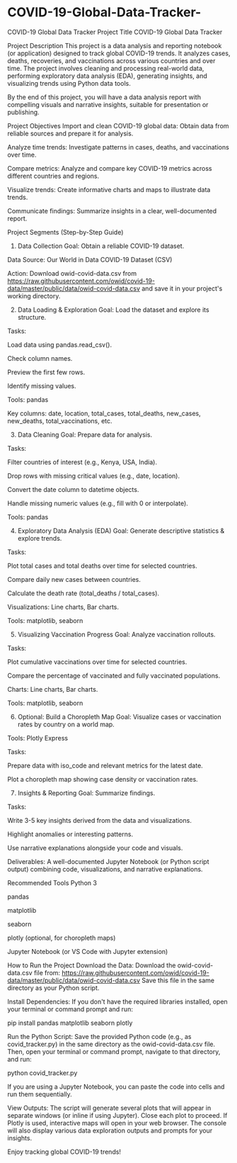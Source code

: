 # COVID-19-Global-Data-Tracker-
COVID-19 Global Data Tracker
Project Title
COVID-19 Global Data Tracker

Project Description
This project is a data analysis and reporting notebook (or application) designed to track global COVID-19 trends. It analyzes cases, deaths, recoveries, and vaccinations across various countries and over time. The project involves cleaning and processing real-world data, performing exploratory data analysis (EDA), generating insights, and visualizing trends using Python data tools.

By the end of this project, you will have a data analysis report with compelling visuals and narrative insights, suitable for presentation or publishing.

Project Objectives
Import and clean COVID-19 global data: Obtain data from reliable sources and prepare it for analysis.

Analyze time trends: Investigate patterns in cases, deaths, and vaccinations over time.

Compare metrics: Analyze and compare key COVID-19 metrics across different countries and regions.

Visualize trends: Create informative charts and maps to illustrate data trends.

Communicate findings: Summarize insights in a clear, well-documented report.

Project Segments (Step-by-Step Guide)
1. Data Collection
Goal: Obtain a reliable COVID-19 dataset.

Data Source: Our World in Data COVID-19 Dataset (CSV)

Action: Download owid-covid-data.csv from https://raw.githubusercontent.com/owid/covid-19-data/master/public/data/owid-covid-data.csv and save it in your project's working directory.

2. Data Loading & Exploration
Goal: Load the dataset and explore its structure.

Tasks:

Load data using pandas.read_csv().

Check column names.

Preview the first few rows.

Identify missing values.

Tools: pandas

Key columns: date, location, total_cases, total_deaths, new_cases, new_deaths, total_vaccinations, etc.

3. Data Cleaning
Goal: Prepare data for analysis.

Tasks:

Filter countries of interest (e.g., Kenya, USA, India).

Drop rows with missing critical values (e.g., date, location).

Convert the date column to datetime objects.

Handle missing numeric values (e.g., fill with 0 or interpolate).

Tools: pandas

4. Exploratory Data Analysis (EDA)
Goal: Generate descriptive statistics & explore trends.

Tasks:

Plot total cases and total deaths over time for selected countries.

Compare daily new cases between countries.

Calculate the death rate (total_deaths / total_cases).

Visualizations: Line charts, Bar charts.

Tools: matplotlib, seaborn

5. Visualizing Vaccination Progress
Goal: Analyze vaccination rollouts.

Tasks:

Plot cumulative vaccinations over time for selected countries.

Compare the percentage of vaccinated and fully vaccinated populations.

Charts: Line charts, Bar charts.

Tools: matplotlib, seaborn

6. Optional: Build a Choropleth Map
Goal: Visualize cases or vaccination rates by country on a world map.

Tools: Plotly Express

Tasks:

Prepare data with iso_code and relevant metrics for the latest date.

Plot a choropleth map showing case density or vaccination rates.

7. Insights & Reporting
Goal: Summarize findings.

Tasks:

Write 3-5 key insights derived from the data and visualizations.

Highlight anomalies or interesting patterns.

Use narrative explanations alongside your code and visuals.

Deliverables: A well-documented Jupyter Notebook (or Python script output) combining code, visualizations, and narrative explanations.

Recommended Tools
Python 3

pandas

matplotlib

seaborn

plotly (optional, for choropleth maps)

Jupyter Notebook (or VS Code with Jupyter extension)

How to Run the Project
Download the Data:
Download the owid-covid-data.csv file from:
https://raw.githubusercontent.com/owid/covid-19-data/master/public/data/owid-covid-data.csv
Save this file in the same directory as your Python script.

Install Dependencies:
If you don't have the required libraries installed, open your terminal or command prompt and run:

pip install pandas matplotlib seaborn plotly

Run the Python Script:
Save the provided Python code (e.g., as covid_tracker.py) in the same directory as the owid-covid-data.csv file. Then, open your terminal or command prompt, navigate to that directory, and run:

python covid_tracker.py

If you are using a Jupyter Notebook, you can paste the code into cells and run them sequentially.

View Outputs:
The script will generate several plots that will appear in separate windows (or inline if using Jupyter). Close each plot to proceed. If Plotly is used, interactive maps will open in your web browser. The console will also display various data exploration outputs and prompts for your insights.

Enjoy tracking global COVID-19 trends!

